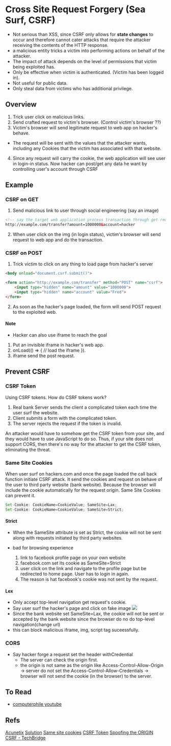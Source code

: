# Cross Site Request Forgery (Sea Surf, CSRF)
* Not serious than XSS, since CSRF only allows for __state changes__ to occur and therefore cannot cater attacks that require the attacker receiving the contents of the HTTP response.
* a malicious entity tricks a victim into performing actions on behalf of the attacker.
* The impact of attack depends on the level of permissions that victim being exploited has.
* Only be effective when victim is authenticated. (Victim has been logged in).
* Not useful for public data.
* Only steal data from victims who has additional privilege.


## Overview
1. Trick user click on malicious links.
2. Send crafted request to victim's browser. (Control victim's browser ??)
3. Victim's browser will send legitimate request to web app on hacker's behave.
 * The request will be sent with the values that the attacker wants, including any Cookies that the victim has associated with that website.
4. Since any request will carry the cookie, the web application will see user in login-in status. Now hacker can post/get any data he want by controlling user's account through CSRF

## Example
### CSRF on GET
1. Send malicious link to user through social engineering (say an image)
```html
<!-- say the target web application process transaction through get request, the parameters are amount of money and who you transfer to respectively -->
http://example.com/transfer?amount=1000000&account=hacker
```
2. When user click on the img (in login status), victim's browser will send request to web app and do the transaction.

### CSRF on POST
1. Trick victim to click on any thing to load page from hacker's server
```html
<body onload="document.csrf.submit()">

<form action="http://example.com/transfer" method="POST" name="csrf">
	<input type="hidden" name="amount" value="1000000">
	<input type="hidden" name="account" value="Fred">
</form>

```
2. As soon as the hacker's page loaded, the form will send POST request to the exploited web.

#### Note
* Hacker can also use iframe to reach the goal
 1. Put an invisible iframe in hacker's web app.
 2. onLoad(() => { // load the iframe }).
 3. iframe send the post request.



## Prevent CSRF
### CSRF Token
Using CSRF tokens. How do CSRF tokens work?

1. Real bank Server sends the client a complicated token each time the user surf the website.
2. Client submits a form with the complicated token.
3. The server rejects the request if the token is invalid.

An attacker would have to somehow get the CSRF token from your site, and they would have to use JavaScript to do so. Thus, if your site does not support CORS, then there's no way for the attacker to get the CSRF token, eliminating the threat.

### Same Site Cookies
When user surf on hackers.com and once the page loaded the call back function initiate CSRF attack. It send the cookies and request on behave of the user to third party website (bank website). Because the browser will include the cookie automatically for the request origin. Same Site Cookies can prevent it.

```js
Set-Cookie: CookieName=CookieValue; SameSite=Lax;
Set-Cookie: CookieName=CookieValue; SameSite=Strict;

```
#### Strict
* When the SameSite attribute is set as Strict, the cookie will not be sent along with requests initiated by third party websites.

* bad for browsing experience
  1. link to facebook profile page on your own website
  2. facebook.com set its cookie as SameSite=Strict
  3. user click on the link and navigate to the profile page but be redirected to home page. User has to login in again.
  4. The reason is hat facebook's cookie was not sent by the request.

#### Lex
* Only accept top-level navigation get request's cookie.
 * Say user surf the hacker's page and click on fake image <img src="back.com?to=hackers&amount=10000">
 * Since the bank website set SameSite=Lax, the cookie will not be sent or accepted by the bank website since the browser do no do top-level navigation(change url)
 * this can block malicious iframe, img, script tag suceessfully.

### CORS
* Say hacker forge a request set the header withCredential
  * The server can check the origin first.
  * the origin is not same as the origin like Access-Control-Allow-Origin -> server do not set the Access-Control-Allow-Credentials -> browser will not send the cookie (in the browser) to the server.

## To Read
* [computerphile youtube]()


## Refs
[Acunetix](https://www.acunetix.com/websitesecurity/csrf-attacks/)
[Solution](https://github.com/pillarjs/understanding-csrf)
[Same site cookies](https://www.netsparker.com/blog/web-security/same-site-cookie-attribute-prevent-cross-site-request-forgery/)
[CSRF Token](https://stackoverflow.com/questions/5207160/what-is-a-csrf-token-what-is-its-importance-and-how-does-it-work)
[Spoofing the ORIGIN](https://stackoverflow.com/questions/21058183/whats-to-stop-malicious-code-from-spoofing-the-origin-header-to-exploit-cors)
[CSRF - TechBridge](https://blog.techbridge.cc/2017/02/25/csrf-introduction/)
